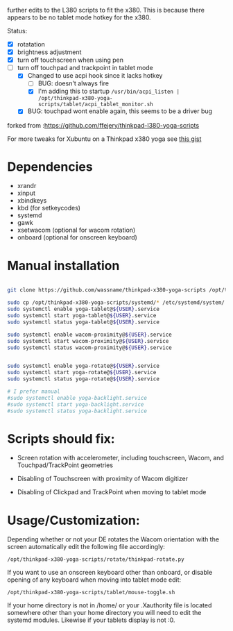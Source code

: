 further edits to the L380 scripts to fit the x380. This is because there appears to be no tablet mode hotkey for the x380.

Status:
- [x] rotatation
- [x] brightness adjustment
- [x] turn off touchscreen when using pen
- [ ] turn off touchpad and trackpoint in tablet mode
  - [x] Changed to use acpi hook since it lacks hotkey
    - [ ] BUG: doesn't always fire
    - [x] I'm adding this to startup `/usr/bin/acpi_listen | /opt/thinkpad-x380-yoga-scripts/tablet/acpi_tablet_monitor.sh`
  - [x] BUG: touchpad wont enable again, this seems to be a driver bug

forked from :https://github.com/ffejery/thinkpad-l380-yoga-scripts

For more tweaks for Xubuntu on a Thinkpad x380 yoga see [this gist](https://gist.github.com/wassname/4aec086afe518dfbceaf00577442c432)

# Dependencies
- xrandr
- xinput
- xbindkeys
- kbd (for setkeycodes)
- systemd
- gawk
- xsetwacom (optional for wacom rotation)
- onboard (optional for onscreen keyboard)

# Manual installation

```sh

git clone https://github.com/wassname/thinkpad-x380-yoga-scripts /opt/thinkpad-x380-yoga-scripts

sudo cp /opt/thinkpad-x380-yoga-scripts/systemd/* /etc/systemd/system/
sudo systemctl enable yoga-tablet@${USER}.service
sudo systemctl start yoga-tablet@${USER}.service
sudo systemctl status yoga-tablet@${USER}.service

sudo systemctl enable wacom-proximity@${USER}.service
sudo systemctl start wacom-proximity@${USER}.service
sudo systemctl status wacom-proximity@${USER}.service


sudo systemctl enable yoga-rotate@${USER}.service
sudo systemctl start yoga-rotate@${USER}.service
sudo systemctl status yoga-rotate@${USER}.service

# I prefer manual
#sudo systemctl enable yoga-backlight.service
#sudo systemctl start yoga-backlight.service
#sudo systemctl status yoga-backlight.service

```

# Scripts should fix:

- Screen rotation with accelerometer, including touchscreen, Wacom,
  and Touchpad/TrackPoint geometries

- Disabling of Touchscreen with proximity of Wacom digitizer

- Disabling of Clickpad and TrackPoint when moving to tablet mode

# Usage/Customization:


Depending whether or not your DE rotates the Wacom orientation with
the screen automatically edit the following file accordingly:

    /opt/thinkpad-x380-yoga-scripts/rotate/thinkpad-rotate.py

If you want to use an onscreen keyboard other than onboard, or disable
opening of any keyboard when moving into tablet mode edit:

    /opt/thinkpad-x380-yoga-scripts/tablet/mouse-toggle.sh

If your home directory is not in /home/<username> or your .Xauthority
file is located somewhere other than your home directory you will need
to edit the systemd modules. Likewise if your tablets display is not
:0.

